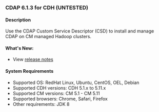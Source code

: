 ### CDAP 6.1.3 for CDH (UNTESTED)

#### Description

Use the CDAP Custom Service Descriptor (CSD) to install and manage CDAP on CM managed Hadoop clusters.

####  What's New:

* View [release notes](https://docs.cdap.io/cdap/6.1.3/en/reference-manual/release-notes.html#release-6-1-3)

#### System Requirements

* Supported OS: RedHat Linux, Ubuntu, CentOS, OEL, Debian
* Supported CDH versions: CDH 5.1.x to 5.11.x
* Supported CM versions: CM 5.1 - CM 5.11
* Supported browsers: Chrome, Safari, Firefox
* Other requirements: JDK 8

